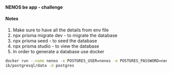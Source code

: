 #### NENOS be app - challenge

#### Notes

1. Make sure to have all the details from env file
2. npx prisma migrate dev - to migrate the database
3. npx prisma seed - to seed the database
4. npx prisma studio - to view the database
5. In order to generate a database use docker

```bash
docker run --name nenos -e POSTGRES_USER=nenos -e POSTGRES_PASSWORD=nenos -p 5432:5432 -v nenos:/var/l
ib/postgresql/data -d postgres
```
